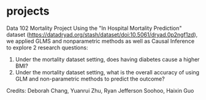 # projects
Data 102 Mortality Project
Using the "In Hospital Mortality Prediction" dataset (https://datadryad.org/stash/dataset/doi:10.5061/dryad.0p2ngf1zd), we applied GLMS and nonparametric methods as well as Causal Inference to explore 2 research questions:
1. Under the mortality dataset setting, does having diabetes cause a higher BMI?
2. Under the mortality dataset setting, what is the overall accuracy of using GLM and non-parametric methods to predict the outcome?

Credits: Deborah Chang, Yuanrui Zhu, Ryan Jefferson Soohoo, Haixin Guo
